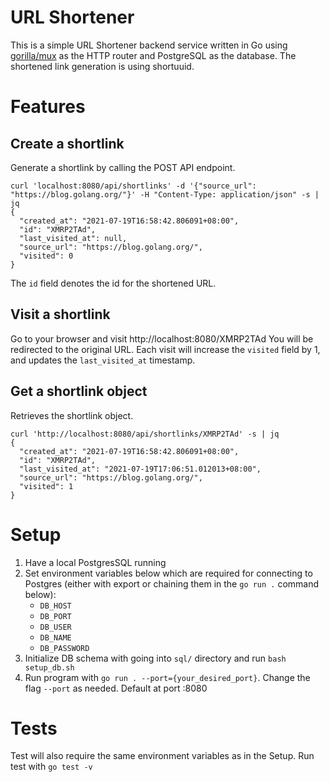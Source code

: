# URL Shortener
This is a simple URL Shortener backend service written in Go using [gorilla/mux](https://github.com/gorilla/mux) as the HTTP router and PostgreSQL as the database.
The shortened link generation is using shortuuid.

# Features
## Create a shortlink
Generate a shortlink by calling the POST API endpoint.
```
curl 'localhost:8080/api/shortlinks' -d '{"source_url": "https://blog.golang.org/"}' -H "Content-Type: application/json" -s | jq
{
  "created_at": "2021-07-19T16:58:42.806091+08:00",
  "id": "XMRP2TAd",
  "last_visited_at": null,
  "source_url": "https://blog.golang.org/",
  "visited": 0
}
```
The `id` field denotes the id for the shortened URL.

## Visit a shortlink
Go to your browser and visit http://localhost:8080/XMRP2TAd
You will be redirected to the original URL. Each visit will increase the `visited` field by 1, and updates the `last_visited_at` timestamp.

##  Get a shortlink object
Retrieves the shortlink object.
```
curl 'http://localhost:8080/api/shortlinks/XMRP2TAd' -s | jq
{
  "created_at": "2021-07-19T16:58:42.806091+08:00",
  "id": "XMRP2TAd",
  "last_visited_at": "2021-07-19T17:06:51.012013+08:00",
  "source_url": "https://blog.golang.org/",
  "visited": 1
}
```


# Setup
1. Have a local PostgresSQL running
2. Set environment variables below which are required for connecting to Postgres (either with export or chaining them in the `go run .` command below):
	- `DB_HOST`
	- `DB_PORT`
	- `DB_USER`
	- `DB_NAME`
	- `DB_PASSWORD`
3. Initialize DB schema with going into `sql/` directory and run `bash setup_db.sh`
4. Run program with `go run . --port={your_desired_port}`. Change the flag `--port` as needed. Default at port :8080

# Tests
Test will also require the same environment variables as in the Setup.
Run test with `go test -v`
